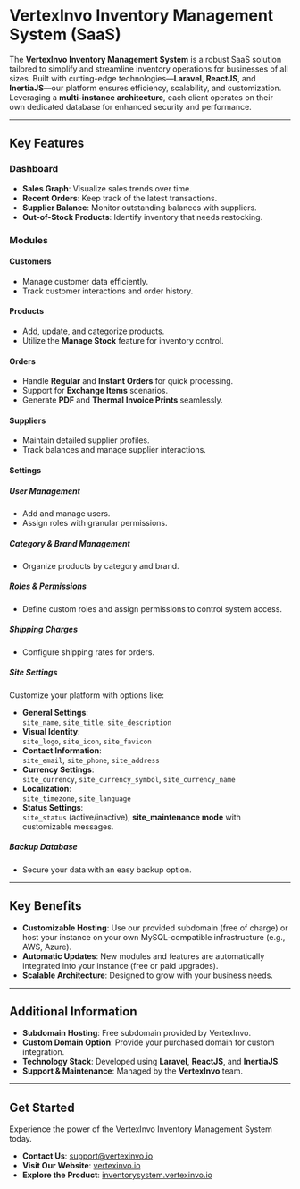 # VertexInvo Inventory Management System (SaaS)

The **VertexInvo Inventory Management System** is a robust SaaS solution tailored to simplify and streamline inventory operations for businesses of all sizes. Built with cutting-edge technologies—**Laravel**, **ReactJS**, and **InertiaJS**—our platform ensures efficiency, scalability, and customization. Leveraging a **multi-instance architecture**, each client operates on their own dedicated database for enhanced security and performance.

---

## Key Features

### Dashboard
- **Sales Graph**: Visualize sales trends over time.
- **Recent Orders**: Keep track of the latest transactions.
- **Supplier Balance**: Monitor outstanding balances with suppliers.
- **Out-of-Stock Products**: Identify inventory that needs restocking.

### Modules

#### Customers
- Manage customer data efficiently.
- Track customer interactions and order history.

#### Products
- Add, update, and categorize products.
- Utilize the **Manage Stock** feature for inventory control.

#### Orders
- Handle **Regular** and **Instant Orders** for quick processing.
- Support for **Exchange Items** scenarios.
- Generate **PDF** and **Thermal Invoice Prints** seamlessly.

#### Suppliers
- Maintain detailed supplier profiles.
- Track balances and manage supplier interactions.

#### Settings

##### User Management
- Add and manage users.
- Assign roles with granular permissions.

##### Category & Brand Management
- Organize products by category and brand.

##### Roles & Permissions
- Define custom roles and assign permissions to control system access.

##### Shipping Charges
- Configure shipping rates for orders.

##### Site Settings
Customize your platform with options like:
- **General Settings**:  
  `site_name`, `site_title`, `site_description`
- **Visual Identity**:  
  `site_logo`, `site_icon`, `site_favicon`
- **Contact Information**:  
  `site_email`, `site_phone`, `site_address`
- **Currency Settings**:  
  `site_currency`, `site_currency_symbol`, `site_currency_name`
- **Localization**:  
  `site_timezone`, `site_language`
- **Status Settings**:  
  `site_status` (active/inactive), **site_maintenance mode** with customizable messages.

##### Backup Database
- Secure your data with an easy backup option.

---

## Key Benefits

- **Customizable Hosting**: Use our provided subdomain (free of charge) or host your instance on your own MySQL-compatible infrastructure (e.g., AWS, Azure).
- **Automatic Updates**: New modules and features are automatically integrated into your instance (free or paid upgrades).
- **Scalable Architecture**: Designed to grow with your business needs.

---



## Additional Information

- **Subdomain Hosting**: Free subdomain provided by VertexInvo.  
- **Custom Domain Option**: Provide your purchased domain for custom integration.  
- **Technology Stack**: Developed using **Laravel**, **ReactJS**, and **InertiaJS**.  
- **Support & Maintenance**: Managed by the **VertexInvo** team.

---

## Get Started

Experience the power of the VertexInvo Inventory Management System today.  

- **Contact Us**: [support@vertexinvo.io](mailto:support@vertexinvo.io)  
- **Visit Our Website**: [vertexinvo.io](https://vertexinvo.io)  
- **Explore the Product**: [inventorysystem.vertexinvo.io](https://inventorysystem.vertexinvo.io)
